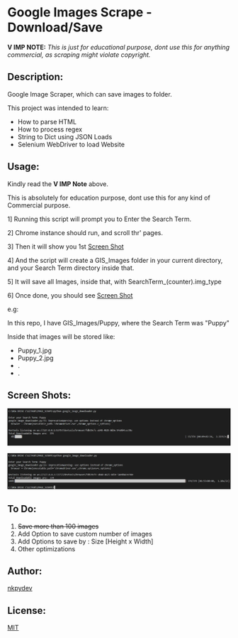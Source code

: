 # Google Images Scrape - Download/Save

**V IMP NOTE:** _This is just for educational purpose, dont use this for anything commercial, as scraping might violate copyright._

## Description:
Google Image Scraper, which can save images to folder.

This project was intended to learn:
-   How to parse HTML
-   How to process regex
-   String to Dict using JSON Loads
-   Selenium WebDriver to load Website

## Usage:
Kindly read the **V IMP Note** above.

This is absolutely for education purpose, dont use this for any kind of Commercial purpose. 


1] Running this script will prompt you to Enter the Search Term.

2] Chrome instance should run, and scroll thr' pages.

3] Then it will show you 1st [Screen Shot](/Working_ScreenShot_1.jpg)

4] And the script will create a GIS_Images folder in your current directory, and your Search Term directory inside that.

5] It will save all Images, inside that, with SearchTerm_(counter).img_type

6] Once done, you should see [Screen Shot](/Working_ScreenShot_2.jpg)

e.g:

In this repo, I have GIS_Images/Puppy, where the Search Term was "Puppy"

Inside that images will be stored like:

* Puppy_1.jpg
*  Puppy_2.jpg
* .
* .


## Screen Shots:
![ScreenShot @ Start](/Working_ScreenShot_1.jpg)

![ScreenShot @ End](/Working_ScreenShot_2.jpg)


## To Do:
1.   ~~Save more than 100 images~~
2.   Add Option to save custom number of images
3.   Add Options to save by : Size [Height x Width]
4.   Other optimizations


## Author:
[nkpydev](https://github.com/nkpydev)

## License:
[MIT](https://github.com/nkpydev/IMAGE_SCRAPE/blob/master/LICENSE)